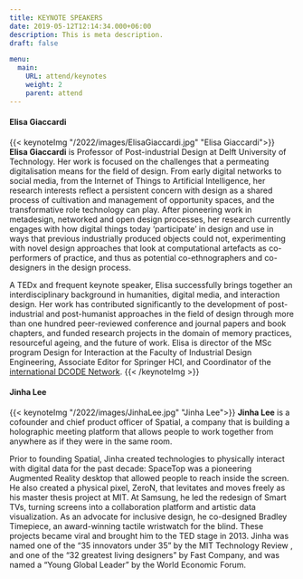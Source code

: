 ```yaml
---
title: KEYNOTE SPEAKERS
date: 2019-05-12T12:14:34.000+06:00
description: This is meta description.
draft: false

menu:
  main:
    URL: attend/keynotes
    weight: 2
    parent: attend
---
```


#### Elisa Giaccardi
{{< keynoteImg "/2022/images/ElisaGiaccardi.jpg" "Elisa Giaccardi">}}
**Elisa Giaccardi** is Professor of Post-industrial Design at Delft University of Technology. Her work is focused on the challenges that a permeating digitalisation means for the field of design. From early digital networks to social media, from the Internet of Things to Artificial Intelligence, her research interests reflect a persistent concern with design as a shared process of cultivation and management of opportunity spaces, and the transformative role technology can play. After pioneering work in metadesign, networked and open design processes, her research currently engages with how digital things today ‘participate’ in design and use in ways that previous industrially produced objects could not, experimenting with novel design approaches that look at computational artefacts as co­-performers of practice, and thus as potential co-ethnographers and co­-designers in the design process.

A TEDx and frequent keynote speaker, Elisa successfully brings together an interdisciplinary background in humanities, digital media, and interaction design. Her work has contributed significantly to the development of post-industrial and post-humanist approaches in the field of design through more than one hundred peer-reviewed conference and journal papers and book chapters, and funded research projects in the domain of memory practices, resourceful ageing, and the future of work. Elisa is director of the MSc program Design for Interaction at the Faculty of Industrial Design Engineering, Associate Editor for Springer HCI, and Coordinator of the [international DCODE Network](www.dcode-network.eu).
{{< /keynoteImg >}}



#### Jinha Lee
{{< keynoteImg "/2022/images/JinhaLee.jpg" "Jinha Lee">}}
**Jinha Lee** is a cofounder and chief product officer of Spatial, a company that is building a holographic meeting platform that allows people to work together from anywhere as if they were in the same room.

Prior to founding Spatial, Jinha created technologies to physically interact with digital data for the past decade: SpaceTop was a pioneering Augmented Reality desktop that allowed people to reach inside the screen. He also created a physical pixel, ZeroN, that levitates and moves freely as his master thesis project at MIT. At Samsung, he led the redesign of Smart TVs, turning screens into a collaboration platform and artistic data visualization. As an advocate for inclusive design, he co-designed Bradley Timepiece, an award-winning tactile wristwatch for the blind. These projects became viral and brought him to the TED stage in 2013. Jinha was named one of the “35 innovators under 35” by the MIT Technology Review , and one of the “32 greatest living designers” by Fast Company, and was named a “Young Global Leader” by the World Economic Forum.
